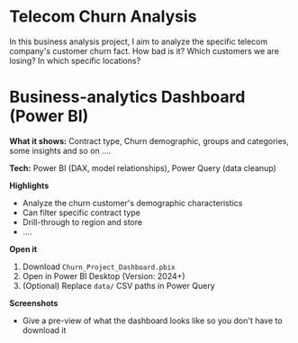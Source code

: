 # Telecom Churn Analysis
In this business analysis project, I aim to analyze the specific telecom company's customer churn fact. How bad is it? Which customers we are losing? In which specific locations? 

# Business-analytics Dashboard (Power BI)
**What it shows:** Contract type, Churn demographic, groups and categories, some insights and so on ....

**Tech:** Power BI (DAX, model relationships), Power Query (data cleanup)

**Highlights**
- Analyze the churn customer's demographic characteristics
- Can filter specific contract type
- Drill-through to region and store
- ....

**Open it**
1. Download `Churn_Project_Dashboard.pbix`
2. Open in Power BI Desktop (Version: 2024+)
3. (Optional) Replace `data/` CSV paths in Power Query

**Screenshots**
- Give a pre-view of what the dashboard looks like so you don't have to download it
